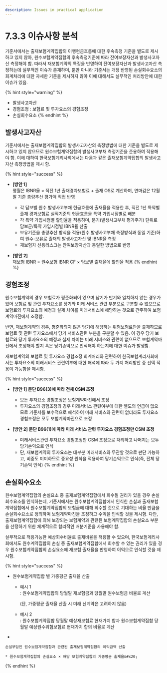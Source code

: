 ```yaml
---
description: Issues in practical application
---
```


# 7.3.3 이슈사항 분석

기준서에서는 출재보험계약집합의 이행현금흐름에 대한 후속측정 기준을 별도로 제시하고 있지 않아, 원수보험계약집합의 후속측정기준에 따라 잔여보장자산과 발생사고자산 측정해야 함. 따라서 재보험계약의 특징을 반영하여 잔여보장자산과 발생사고자산 측정하는데 실무적인 이슈가 존재하며, 뿐만 아니라 기준서는 개정 반영된 손실회수요소의 회계처리에 대한 자세한 기준을 제시하지 않아 이에 대해서도 실무적인 처리방안에 대한 이슈가 있음.   &#x20;

{% hint style="warning" %}
* 발생사고자산
* 경험조정 : 보험료 및 투자요소의 경험조정
* 손실회수요소&#x20;
{% endhint %}

## 발생사고자산

기준서에서는 출재보험계약집합의 발생사고자산의 측정방법에 대한 기준을 별도로 제시하고 있지 않으므로 원수보험계약집합의 발생사고부채 측정기준을 준용하여 적용해야 함. 이에 대하여 한국보험계리사회에서는 다음과 같은 출재보험계약집합의 발생사고자산 측정방법을 제시 함.&#x20;

{% hint style="success" %}
*   **\[방안 1]**\
    평월은 IBNR율 × 직전 1년 출재경과보험료 + 출재 OS로 계산하며, 연마감은 12월 말 기준 총량추산 평가액 직접 반영&#x20;

    * 각 담보별 원수 발생사고부채 현금흐름에 출재율을 적용한 후, 직전 1년 특약별 출재 경과보험료 실적기준의 현금흐름을 특약 가입시점별로 배분&#x20;
    * 각 특약 가입시점별 할인율을 적용하며, 분기(발생사고부채 평가주기) 단위로 담보군/특약 가입시점별 IBNR율 산출&#x20;
    * 보유기준을 총량추산 방식을 적용(원수 발생사고부채 측정방식과 동일 기준)하여 원수-보유로 출재의 발생사고자산 및 IBNR율 측정&#x20;
    * 재보험자 신용리스크는 잔여보장자산과 동일한 방법으로 반영&#x20;




* **\[방안 2]**\
  재보험 IBNR = 원수보험 IBNR CF × 담보별 출재율에 할인율 적용 &#x20;
{% endhint %}

## 경험조정

원수보험계약의 경우 보험료가 평준화되어 있으며 납기가 만기와 일치하지 않는 경우가 있어 보험료 및 관련 투자요소를 당기와 미래 서비스 관련 부분으로 구분할 수 없으므로 보험료와 투자요소의 예정과 실제 차이를 미래서비스에 해당하는 것으로 간주하여 보험계약마진에서 조정함.&#x20;

반면, 재보험계약의 경우, 평준화되지 않은 당기에 해당하는 위험보험료만을 출재하므로 보험료 및 관련 투자요소에서 당기 서비스관련 부분을 구분할 수 있음. 이 경우 당기 보험료와 당기 투자요소의 예정과 실제 차이는 미래 서비스와 관련이 없으므로 보험계약마진에서 조정해야 할지 혹은 당기손익으로 인식해야 하는지에 대한 이슈가 발생함.

재보험계약의 보험료 및 투자요소 경험조정 회계처리와 관련하여 한국보험계리사회에서는 투자요소의 미래서비스 관련여부에 대한 해석에 따라 두 가지 처리방안 중 선택 적용이 가능함을 제시함.

{% hint style="success" %}
*   **\[방안 1] 문단 B96(3)에 따라 전체 CSM 조정**&#x20;

    * 모든 투자요소 경험조정은 보험계약마진에서 조정&#x20;
    * 투자요소의 경험조정의 경우 미래서비스 관련여부에 대한 별도의 언급이 없으므로 기준서를 보수적으로 해석하여 미래 서비스와 관련이 없더라도 투자요소 경험조정은 모두 보험계약마진으로 조정&#x20;


* **\[방안 2] 문단 B96(1)에 따라 미래 서비스 관련 투자요소 경험조정만 CSM 조정**&#x20;
  * 미래서비스관련 투자요소 경험조정만 CSM 조정으로 처리하고 나머지는 모두 당기손익으로 인식
  * 단, 재보험계약의 투자요소는 대부분 미래서비스와 무관할 것으로 판단 가능하고, 비중도 미미하므로 중요성 원칙을 적용하여 당기손익으로 인식(즉, 전체 당기손익 인식)
{% endhint %}

## &#x20;손실회수요소&#x20;

원수보험계약집합의 손실요소 중 출재보험계약집합에서 회수될 권리가 있을 경우 손실회수요소를 인식하는데, 기준서에서는 원수보험계약집합에서 인식한 손실과 출재보험계약집합에서 원수보험계약집합의 보험금에 대해 회수할 것으로 기대하는 비율 만큼을 손실회수요소로 정의하며 보험계약마진을 조정하고 수익을 인식할 것을 제시함. 다만, 출재보험계약집합에 의해 보장되는 보험계약과 관련된 보험계약집합의 손실요소 부분을 산정하기 위한 체계적으로 합리적인 배분기준을 사용해야 함.&#x20;

실무적으로 적용가능한 예상회수비율로 출재비율을 적용할 수 있으며, 한국보험계리사회에서도 원수계약집합의 손실 중 출재보험계약집합에서 회수할 수 있는 권리가 있을 경우 원수보험계약집합의 손실요소에 재보험 출재율을 반영하여 이익으로 인식할 것을 제시함.

{% hint style="success" %}
*   원수보험계약집합 별 가중평균 출재율 산출&#x20;

    *   예시 1\
        : 원수보험계약집합의 당월말 재보험금과 당월말 원수보험금 비율로 계산

        &#x20; (단, 가중평균 출재율 산출 시 미래 신계약은 고려하지 않음)
    * 예시 2\
      : 원수보험계약집합 당월말 예상재보험료 현재가치 합과 원수보험계약집합 당월말 예상원수위험보험료 현재가치 합의 비율로 계산&#x20;


*

    손실부담인 원수보험계약집합과 관련된 출재보험계약집합의 이익금액 산출

    * 원수보험계약집합의 손실요소 × 해당 보험계약집합의 가중평균 출재율&#x20;
{% endhint %}
